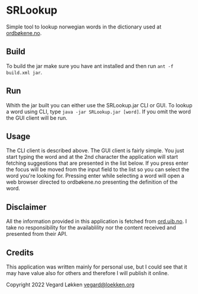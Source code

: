 SRLookup
========

Simple tool to lookup norwegian words in the dictionary used at [ordbøkene.no](https://ordbøkene.no).

Build
-----

To build the jar make sure you have ant installed and then run `ant -f build.xml jar`.

Run
---

Whith the jar built you can either use the SRLookup.jar CLI or GUI. To lookup a word using CLI, type `java -jar SRLookup.jar [word]`. If you omit the word the GUI client will be run.

Usage
-----

The CLI client is described above. The GUI client is fairly simple. You just start typing the word and at the 2nd character the application will start fetching suggestions that are presented in the list below. If you press enter the focus will be moved from the input field to the list so you can select the word you're looking for. Pressing enter while selecting a word will open a web browser directed to ordbøkene.no presenting the definition of the word.

Disclaimer
-------

All the information provided in this application is fetched from [ord.uib.no](https://ord.uib.no). I take no responsibility for the availablility nor the content received and presented from their API.

Credits
-------

This application was written mainly for personal use, but I could see that it may have value also for others and therefore I will publish it online.

Copyright 2022 Vegard Løkken <vegard@loekken.org>

